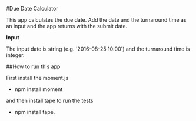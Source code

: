 #Due Date Calculator

This app calculates the due date. Add the date and the turnaround time as an input and the app returns with the submit date.

**Input**

The input date is string (e.g. '2016-08-25 10:00') and the turnaround time is integer.

##How to run this app

First install the moment.js

- npm install moment

and then install tape to run the tests

- npm install tape.
